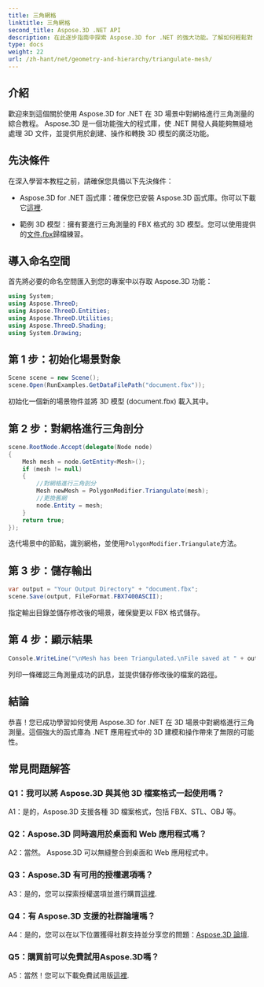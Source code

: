 ```yaml
---
title: 三角網格
linktitle: 三角網格
second_title: Aspose.3D .NET API
description: 在此逐步指南中探索 Aspose.3D for .NET 的強大功能。了解如何輕鬆對 3D 網格進行三角測量以增強建模。
type: docs
weight: 22
url: /zh-hant/net/geometry-and-hierarchy/triangulate-mesh/
---
```

## 介紹

歡迎來到這個關於使用 Aspose.3D for .NET 在 3D 場景中對網格進行三角測量的綜合教程。 Aspose.3D 是一個功能強大的程式庫，使 .NET 開發人員能夠無縫地處理 3D 文件，並提供用於創建、操作和轉換 3D 模型的廣泛功能。

## 先決條件

在深入學習本教程之前，請確保您具備以下先決條件：

- Aspose.3D for .NET 函式庫：確保您已安裝 Aspose.3D 函式庫。你可以下載它[這裡](https://releases.aspose.com/3d/net/).

- 範例 3D 模型：擁有要進行三角測量的 FBX 格式的 3D 模型。您可以使用提供的[文件.fbx](https://reference.aspose.com/3d/net/)歸檔練習。

## 導入命名空間

首先將必要的命名空間匯入到您的專案中以存取 Aspose.3D 功能：

```csharp
using System;
using Aspose.ThreeD;
using Aspose.ThreeD.Entities;
using Aspose.ThreeD.Utilities;
using Aspose.ThreeD.Shading;
using System.Drawing;
```

## 第 1 步：初始化場景對象

```csharp
Scene scene = new Scene();
scene.Open(RunExamples.GetDataFilePath("document.fbx"));
```

初始化一個新的場景物件並將 3D 模型 (document.fbx) 載入其中。

## 第 2 步：對網格進行三角剖分

```csharp
scene.RootNode.Accept(delegate(Node node)
{
    Mesh mesh = node.GetEntity<Mesh>();
    if (mesh != null)
    {
        //對網格進行三角剖分
        Mesh newMesh = PolygonModifier.Triangulate(mesh);
        //更換舊網
        node.Entity = mesh;
    }
    return true;
});
```

迭代場景中的節點，識別網格，並使用`PolygonModifier.Triangulate`方法。

## 第 3 步：儲存輸出

```csharp
var output = "Your Output Directory" + "document.fbx";
scene.Save(output, FileFormat.FBX7400ASCII);
```

指定輸出目錄並儲存修改後的場景，確保變更以 FBX 格式儲存。

## 第 4 步：顯示結果

```csharp
Console.WriteLine("\nMesh has been Triangulated.\nFile saved at " + output);
```

列印一條確認三角測量成功的訊息，並提供儲存修改後的檔案的路徑。

## 結論

恭喜！您已成功學習如何使用 Aspose.3D for .NET 在 3D 場景中對網格進行三角測量。這個強大的函式庫為 .NET 應用程式中的 3D 建模和操作帶來了無限的可能性。

## 常見問題解答

### Q1：我可以將 Aspose.3D 與其他 3D 檔案格式一起使用嗎？

A1：是的，Aspose.3D 支援各種 3D 檔案格式，包括 FBX、STL、OBJ 等。

### Q2：Aspose.3D 同時適用於桌面和 Web 應用程式嗎？

A2：當然。 Aspose.3D 可以無縫整合到桌面和 Web 應用程式中。

### Q3：Aspose.3D 有可用的授權選項嗎？

 A3：是的，您可以探索授權選項並進行購買[這裡](https://purchase.aspose.com/buy).

### Q4：有 Aspose.3D 支援的社群論壇嗎？

 A4：是的，您可以在以下位置獲得社群支持並分享您的問題：[Aspose.3D 論壇](https://forum.aspose.com/c/3d/18).

### Q5：購買前可以免費試用Aspose.3D嗎？

 A5：當然！您可以下載免費試用版[這裡](https://releases.aspose.com/).
